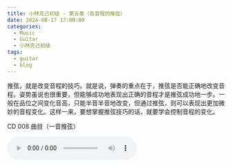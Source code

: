 ```yaml
---
title: 小林克己初级 - 第五章（各音程的推弦）
date: 2024-08-17 17:00:00
categories:
  - Music
  - Guitar
  - 小林克己初级
tags:
  - guitar
  - blog
---
```


推弦，就是改变音程的技巧。就是说，弹奏的重点在于，推弦是否能正确地改变音程。姿势虽说也很重要，但能够成功地表现出正确的音程才是推弦成功地一步。一般在品位之间变化音高，只能半音半音地改变，但通过推弦，则可以表现出更加微妙的音程变化。这样一来，要想掌握推弦技巧的话，就要学会控制音程的变化。

<!-- more -->

CD 008 曲目（一音推弦）

<audio controls src="/guitar-lin/cd-008.mp3" />

CD 010 曲目（一音推弦）

<audio controls src="/guitar-lin/cd-010.mp3" />

CD 014 曲目（半音推弦）

<audio controls src="/guitar-lin/cd-014.mp3" />

CD 016 曲目（半音与一音推弦）

<audio controls src="/guitar-lin/cd-016.mp3" />

CD 019 曲目（谱例-26）

<audio controls src="/guitar-lin/cd-019.mp3" />

CD 020 曲目（谱例-27）

<audio controls src="/guitar-lin/cd-020.mp3" />

CD 021 曲目（谱例-28）

<audio controls src="/guitar-lin/cd-021.mp3" />

CD 022 曲目（谱例-29）

<audio controls src="/guitar-lin/cd-022.mp3" />

CD 024 曲目（下拉推弦）

<audio controls src="/guitar-lin/cd-022.mp3" />
